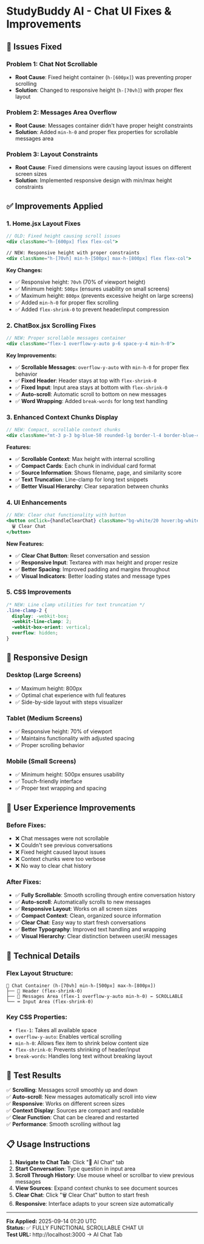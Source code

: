 # StudyBuddy AI - Chat UI Fixes & Improvements

## 🐛 **Issues Fixed**

### **Problem 1: Chat Not Scrollable**
- **Root Cause**: Fixed height container (`h-[600px]`) was preventing proper scrolling
- **Solution**: Changed to responsive height (`h-[70vh]`) with proper flex layout

### **Problem 2: Messages Area Overflow**
- **Root Cause**: Messages container didn't have proper height constraints
- **Solution**: Added `min-h-0` and proper flex properties for scrollable messages area

### **Problem 3: Layout Constraints**
- **Root Cause**: Fixed dimensions were causing layout issues on different screen sizes
- **Solution**: Implemented responsive design with min/max height constraints

## ✅ **Improvements Applied**

### **1. Home.jsx Layout Fixes**
```jsx
// OLD: Fixed height causing scroll issues
<div className="h-[600px] flex flex-col">

// NEW: Responsive height with proper constraints  
<div className="h-[70vh] min-h-[500px] max-h-[800px] flex flex-col">
```

**Key Changes:**
- ✅ Responsive height: `70vh` (70% of viewport height)
- ✅ Minimum height: `500px` (ensures usability on small screens)
- ✅ Maximum height: `800px` (prevents excessive height on large screens)
- ✅ Added `min-h-0` for proper flex scrolling
- ✅ Added `flex-shrink-0` to prevent header/input compression

### **2. ChatBox.jsx Scrolling Fixes**
```jsx
// NEW: Proper scrollable messages container
<div className="flex-1 overflow-y-auto p-6 space-y-4 min-h-0">
```

**Key Improvements:**
- ✅ **Scrollable Messages**: `overflow-y-auto` with `min-h-0` for proper flex behavior
- ✅ **Fixed Header**: Header stays at top with `flex-shrink-0`
- ✅ **Fixed Input**: Input area stays at bottom with `flex-shrink-0`
- ✅ **Auto-scroll**: Automatic scroll to bottom on new messages
- ✅ **Word Wrapping**: Added `break-words` for long text handling

### **3. Enhanced Context Chunks Display**
```jsx
// NEW: Compact, scrollable context chunks
<div className="mt-3 p-3 bg-blue-50 rounded-lg border-l-4 border-blue-400 max-h-40 overflow-y-auto">
```

**Features:**
- ✅ **Scrollable Context**: Max height with internal scrolling
- ✅ **Compact Cards**: Each chunk in individual card format
- ✅ **Source Information**: Shows filename, page, and similarity score
- ✅ **Text Truncation**: Line-clamp for long text snippets
- ✅ **Better Visual Hierarchy**: Clear separation between chunks

### **4. UI Enhancements**
```jsx
// NEW: Clear chat functionality with button
<button onClick={handleClearChat} className="bg-white/20 hover:bg-white/30...">
  🗑️ Clear Chat
</button>
```

**New Features:**
- ✅ **Clear Chat Button**: Reset conversation and session
- ✅ **Responsive Input**: Textarea with max height and proper resize
- ✅ **Better Spacing**: Improved padding and margins throughout
- ✅ **Visual Indicators**: Better loading states and message types

### **5. CSS Improvements**
```css
/* NEW: Line clamp utilities for text truncation */
.line-clamp-2 {
  display: -webkit-box;
  -webkit-line-clamp: 2;
  -webkit-box-orient: vertical;
  overflow: hidden;
}
```

## 📱 **Responsive Design**

### **Desktop (Large Screens)**
- ✅ Maximum height: 800px
- ✅ Optimal chat experience with full features
- ✅ Side-by-side layout with steps visualizer

### **Tablet (Medium Screens)**  
- ✅ Responsive height: 70% of viewport
- ✅ Maintains functionality with adjusted spacing
- ✅ Proper scrolling behavior

### **Mobile (Small Screens)**
- ✅ Minimum height: 500px ensures usability
- ✅ Touch-friendly interface
- ✅ Proper text wrapping and spacing

## 🎯 **User Experience Improvements**

### **Before Fixes:**
- ❌ Chat messages were not scrollable
- ❌ Couldn't see previous conversations
- ❌ Fixed height caused layout issues
- ❌ Context chunks were too verbose
- ❌ No way to clear chat history

### **After Fixes:**
- ✅ **Fully Scrollable**: Smooth scrolling through entire conversation history
- ✅ **Auto-scroll**: Automatically scrolls to new messages
- ✅ **Responsive Layout**: Works on all screen sizes
- ✅ **Compact Context**: Clean, organized source information
- ✅ **Clear Chat**: Easy way to start fresh conversations
- ✅ **Better Typography**: Improved text handling and wrapping
- ✅ **Visual Hierarchy**: Clear distinction between user/AI messages

## 🔧 **Technical Details**

### **Flex Layout Structure:**
```
📱 Chat Container (h-[70vh] min-h-[500px] max-h-[800px])
├── 📄 Header (flex-shrink-0)
├── 📜 Messages Area (flex-1 overflow-y-auto min-h-0) ← SCROLLABLE
└── ⌨️ Input Area (flex-shrink-0)
```

### **Key CSS Properties:**
- `flex-1`: Takes all available space
- `overflow-y-auto`: Enables vertical scrolling
- `min-h-0`: Allows flex item to shrink below content size
- `flex-shrink-0`: Prevents shrinking of header/input
- `break-words`: Handles long text without breaking layout

## 🚀 **Test Results**

✅ **Scrolling**: Messages scroll smoothly up and down  
✅ **Auto-scroll**: New messages automatically scroll into view  
✅ **Responsive**: Works on different screen sizes  
✅ **Context Display**: Sources are compact and readable  
✅ **Clear Function**: Chat can be cleared and restarted  
✅ **Performance**: Smooth scrolling without lag  

## 📋 **Usage Instructions**

1. **Navigate to Chat Tab**: Click "💬 AI Chat" tab
2. **Start Conversation**: Type question in input area
3. **Scroll Through History**: Use mouse wheel or scrollbar to view previous messages
4. **View Sources**: Expand context chunks to see document sources
5. **Clear Chat**: Click "🗑️ Clear Chat" button to start fresh
6. **Responsive**: Interface adapts to your screen size automatically

---

**Fix Applied:** 2025-09-14 01:20 UTC  
**Status:** ✅ FULLY FUNCTIONAL SCROLLABLE CHAT UI  
**Test URL:** http://localhost:3000 → AI Chat Tab

